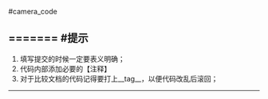 
#camera_code

=======
#提示
---------------------------------------

1. 填写提交的时候一定要表义明确；
2. 代码内部添加必要的【注释】
3. 对于比较文档的代码记得要打上__tag__，以便代码改乱后滚回；

-------------------------------------------
